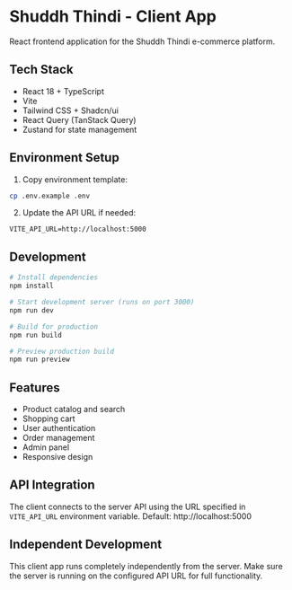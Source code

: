 # Shuddh Thindi - Client App

React frontend application for the Shuddh Thindi e-commerce platform.

## Tech Stack
- React 18 + TypeScript
- Vite
- Tailwind CSS + Shadcn/ui
- React Query (TanStack Query)
- Zustand for state management

## Environment Setup

1. Copy environment template:
```bash
cp .env.example .env
```

2. Update the API URL if needed:
```
VITE_API_URL=http://localhost:5000
```

## Development

```bash
# Install dependencies
npm install

# Start development server (runs on port 3000)
npm run dev

# Build for production
npm run build

# Preview production build
npm run preview
```

## Features
- Product catalog and search
- Shopping cart
- User authentication
- Order management
- Admin panel
- Responsive design

## API Integration
The client connects to the server API using the URL specified in `VITE_API_URL` environment variable.
Default: http://localhost:5000

## Independent Development
This client app runs completely independently from the server. Make sure the server is running on the configured API URL for full functionality.
